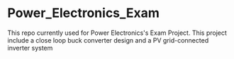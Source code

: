 # Power_Electronics_Exam
This repo currently used for Power Electronics's Exam Project. This project include a close loop buck converter design and a PV grid-connected inverter system

